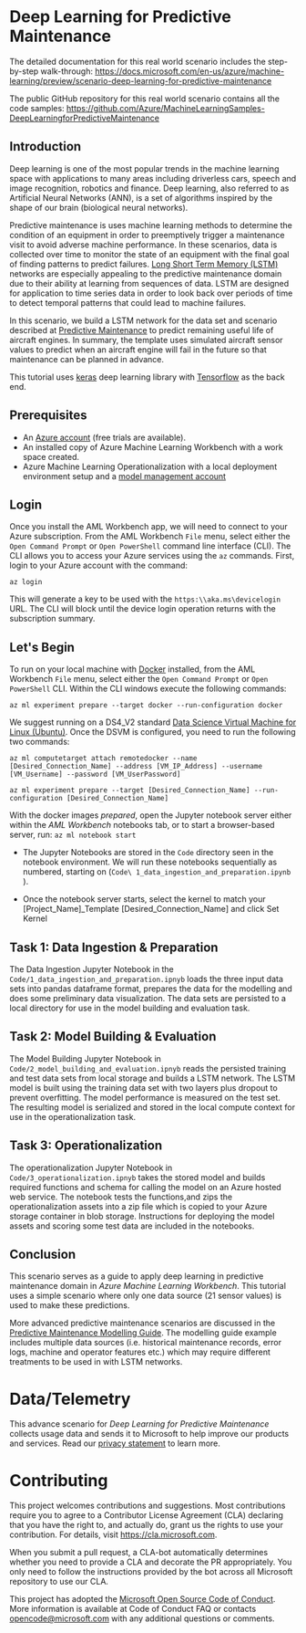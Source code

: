  # Deep Learning for Predictive Maintenance

The detailed documentation for this real world scenario includes the step-by-step walk-through:
https://docs.microsoft.com/en-us/azure/machine-learning/preview/scenario-deep-learning-for-predictive-maintenance

The public GitHub repository for this real world scenario contains all the code samples: https://github.com/Azure/MachineLearningSamples-DeepLearningforPredictiveMaintenance

## Introduction

Deep learning is one of the most popular trends in the machine learning space with applications to many areas including driverless cars, speech and image recognition, robotics and finance. Deep learning, also referred to as  Artificial Neural Networks (ANN), is a set of algorithms inspired by the shape of our brain (biological neural networks).

Predictive maintenance is uses machine learning methods to determine the condition of an equipment in order to preemptively trigger a maintenance visit to avoid adverse machine performance. In these scenarios, data is collected over time to monitor the state of an equipment with the final goal of finding patterns to predict failures. [Long Short Term Memory (LSTM)](http://colah.github.io/posts/2015-08-Understanding-LSTMs/) networks are especially appealing to the predictive maintenance domain due to their ability at learning from sequences of data. LSTM are designed for application to time series data in order to look back over periods of time to detect temporal patterns that could lead to machine failures.

In this scenario, we build a LSTM network for the data set and scenario described at [Predictive Maintenance](https://gallery.cortanaintelligence.com/Collection/Predictive-Maintenance-Template-3) to predict remaining useful life of aircraft engines. In summary, the template uses simulated aircraft sensor values to predict when an aircraft engine will fail in the future so that maintenance can be planned in advance.

This tutorial uses [keras](https://keras.io/) deep learning library with [Tensorflow](https://www.tensorflow.org/) as the back end.

## Prerequisites

- An [Azure account](https://azure.microsoft.com/free/) (free trials are available).
- An installed copy of Azure Machine Learning Workbench with a work space created.
- Azure Machine Learning Operationalization with a local deployment environment setup and a [model management account](https://docs.microsoft.com/en-us/azure/machine-learning/preview/model-management-overview)

## Login

Once you install the AML Workbench app, we will need to connect to your Azure subscription. From the AML Workbench `File` menu, select either the `Open Command Prompt` or `Open PowerShell` command line interface (CLI). The CLI allows you to access your Azure services using the `az` commands. First, login to your Azure account with the command:

```
az login
``` 

This will generate a key to be used with the `https:\\aka.ms\devicelogin` URL. The CLI will block until the device login operation returns with the subscription summary.

## Let's Begin

To run on your local machine with [Docker](https://www.docker.com/) installed, from the AML Workbench `File` menu, select either the `Open Command Prompt` or `Open PowerShell` CLI. Within the CLI windows execute the following commands:

```az ml experiment prepare --target docker --run-configuration docker```

 We suggest running on a DS4_V2 standard [Data Science Virtual Machine for Linux (Ubuntu)](https://azuremarketplace.microsoft.com/en-us/marketplace/apps/microsoft-ads.linux-data-science-vm-ubuntu). Once the DSVM is configured, you need to run the following two commands:

```az ml computetarget attach remotedocker --name [Desired_Connection_Name] --address [VM_IP_Address] --username [VM_Username] --password [VM_UserPassword]```

```az ml experiment prepare --target [Desired_Connection_Name] --run-configuration [Desired_Connection_Name]```

With the docker images _prepared_, open the Jupyter notebook server either within the *AML Workbench* notebooks tab, or to start a browser-based server, run:
```az ml notebook start```

- The Jupyter Notebooks are stored in the `Code` directory seen in the notebook environment. We will run these notebooks sequentially as numbered, starting on (`Code\ 1_data_ingestion_and_preparation.ipynb `).

- Once the notebook server starts, select the kernel to match your [Project_Name]_Template [Desired_Connection_Name] and click Set Kernel

## Task 1: Data Ingestion & Preparation

The Data Ingestion Jupyter Notebook in the `Code/1_data_ingestion_and_preparation.ipnyb` loads the three input data sets into pandas dataframe format, prepares the data for the modelling and does some preliminary data visualization. The data sets are persisted to a local directory for use in the model building and evaluation task.

## Task 2: Model Building & Evaluation

The Model Building Jupyter Notebook in `Code/2_model_building_and_evaluation.ipnyb` reads the persisted training and test data sets from local storage and builds a LSTM network. The LSTM model is built using the training data set with two layers plus dropout to prevent overfitting. The model performance is measured on the test set. The resulting model is serialized and stored in the local compute context for use in the operationalization task.


## Task 3: Operationalization

The operationalization Jupyter Notebook in `Code/3_operationalization.ipnyb` takes the stored model and builds required functions and schema for calling the model on an Azure hosted web service. The notebook tests the functions,and zips the operationalization assets into a zip file which is copied to your Azure storage container in blob storage. Instructions for deploying the model assets and scoring some test data are included in the notebooks.

## Conclusion

This scenario serves as a guide to apply deep learning in predictive maintenance domain in *Azure Machine Learning Workbench*. This tutorial uses a simple scenario where only one data source (21 sensor values) is used to make these predictions. 

More advanced predictive maintenance scenarios are discussed in the [Predictive Maintenance Modelling Guide](https://gallery.cortanaintelligence.com/Notebook/Predictive-Maintenance-Modelling-Guide-R-Notebook-1). The modelling guide example includes multiple data sources (i.e. historical maintenance records, error logs, machine and operator features etc.) which may require different treatments to be used in with LSTM networks. 

# Data/Telemetry
 This advance scenario for *Deep Learning for Predictive Maintenance* collects usage data and sends it to Microsoft to help improve our products and services. Read our [privacy statement](https://privacy.microsoft.com/en-us/privacystatement) to learn more. 

# Contributing

This project welcomes contributions and suggestions.  Most contributions require you to agree to a Contributor License Agreement (CLA) declaring that you have the right to, and actually do, grant us the rights to use your contribution. For details, visit https://cla.microsoft.com.

When you submit a pull request, a CLA-bot automatically determines whether you need to provide a CLA and decorate the PR appropriately. You only need to follow the instructions provided by the bot across all Microsoft repository to use our CLA.

This project has adopted the [Microsoft Open Source Code of Conduct](https://opensource.microsoft.com/codeofconduct/).
More information is available at Code of Conduct FAQ or
contacts [opencode@microsoft.com](mailto:opencode@microsoft.com) with any additional questions or comments.
